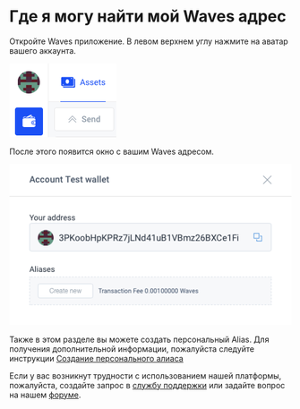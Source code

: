 # Где я могу найти мой Waves адрес

Откройте Waves приложение. В левом верхнем углу нажмите на аватар вашего аккаунта.

![](/_assets/waves_address_01.png)

После этого появится окно с вашим Waves адресом.

![](/_assets/waves_address_02.png)

Также в этом разделе вы можете создать персональный Alias. Для получения дополнительной информации, пожалуйста следуйте инструкции [Создание персонального алиаса](/waves-client/account-management/creating-an-alias.md)

Если у вас возникнут трудности с использованием нашей платформы, пожалуйста, создайте запрос в [службу поддержки](https://support.wavesplatform.com/) или задайте вопрос на нашем [форуме](https://forum.wavesplatform.com/).
